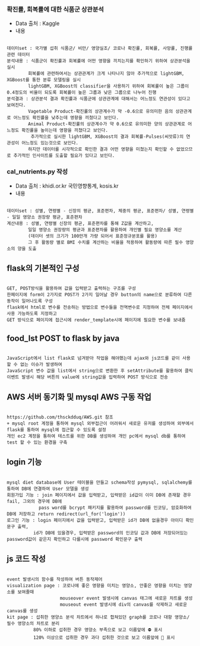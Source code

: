 ### 확진률, 회복률에 대한 식품군 상관분석
- Data 출처 : Kaggle
- 내용
<pre><code>
데이터set : 국가별 섭취 식품군/ 비만/ 영양실조/ 코로나 확진률, 회복률, 사망률, 진행률 관련 데이터
분석내용 : 식품군이 확진률과 회복률에 어떤 영향을 끼치는지를 확인하기 위하여 상관분석을 실시
        회복률에 관련하여서는 상관관계가 크게 나타나지 않아 추가적으로 lightGBM, XGBoost를 통한 분류 모델링을 실시
        lightGBM, XGBoost의 classifier을 사용하기 위하여 회복률이 높은 그룹이 0.4정도의 비율이 되도록 회복률이 높은 그룹과 낮은 그룹으로 나누어 진행
분석결과 : 상관분석 결과 확진률과 식품군에 상관관계에 대해서는 어느정도 연관성이 있다고 보여진다.
        Vagetable Product-확진률의 상관계수가 약 -0.6으로 유의미한 음의 상관관계로 어느정도 확진률을 낮추는데 영향을 끼쳤다고 보인다.
        Animal Product-확진률의 상관계수가 약 0.6으로 유의미한 양의 상관관계로 어느정도 확진률을 높이는데 영향을 끼쳤다고 보인다.
         추가적으로 실시한 lightGBM, XGBoost의 결과 회복률-Pulses(씨앗류)의 연관성이 어느정도 있는것으로 보인다.
        하지만 데이터를 시각적으로 확인한 결과 어떤 영향을 미쳤는지 확인할 수 없었으므로 추가적인 인사이트를 도출할 필요가 있다고 보인다.
</code></pre>

### cal_nutrients.py 작성
- Data 출처 : khidi.or.kr 국민영향통계, kosis.kr
- 내용
<pre><code>
데이터set : 성별, 연령별 - 신장의 평균, 표준편차, 체중의 평균, 표준편차/ 성별, 연령별 - 일일 영양소 권장량 평균, 표준편차
계산내용 : 성별, 연령별 신장의 평균, 표준편차를 통해 Z값을 계산하고,
        일일 영양소 권장량의 평균과 표준편차를 활용하여 개인별 필요 영양소를 계산
        (데이터 셋의 크기가 100만개 가량 되어서 표준정규분포를 활용)
        그 후 활동량 별로 BMI 수치를 계산하는 비율을 적용하여 활동량에 따른 필수 영양소의 양을 도출
</code></pre>

## flask의 기본적인 구성
<pre><code>
GET, POST방식을 활용하여 값을 입력받고 출력하는 구조를 구성
한페이지에 form이 2가지로 POST가 2가지 일어날 경우 button의 name으로 분류하여 다른 동작이 일어나도록 구성
flask에서 html로 변수를 전송하는 방법으로 변수들을 전역변수로 지정하여 전체 페이지에서 사용 가능하도록 지정하고
GET 방식으로 페이지에 접근시에 render_template시에 페이지에 필요한 변수를 보내줌
</code></pre>

## food_lst POST to flask by java
<pre><code>
JavaScript에서 list flask로 넘겨받아 작업을 해야했는데 ajax와 js코드를 같이 사용할 수 없는 이슈가 발생하여
JavaScript 변수 값을 list에서 string으로 변환한 후 setAttribute를 활용하여 클릭 이벤트 발생시 해당 버튼의 value에 string값을 입력하여 POST 방식으로 전송
</code></pre>

## AWS 서버 동기화 및 mysql AWS 구동 작업
<pre><code>
https://github.com/thsckdduq/AWS.git 참조
+ mysql root 계정을 통하여 mysql 외부접근이 어려워서 새로운 유저를 생성하여 외부에서 flask를 통하여 mysql에 접근할 수 있도록 설정
개인 ec2 계정을 통하여 테스트를 위한 DB를 생성하여 개인 pc에서 mysql db를 통하여 test 할 수 있는 환경을 구축
</code></pre>

## login 기능
<pre><code>
mysql diet database에 User 테이블을 만들고 schema작성 pymysql, sqlalchemy를 통하여 DB에 연결하여 User 모델을 생성
회원가입 기능 : join 페이지에서 값을 입력받고, 입력받은 id값이 이미 DB에 존재할 경우 fail, 그외의 경우에 DB에
            pass word를 bcrypt 패키지를 활용하여 password를 인코딩, 암호화하여 DB에 저장하고 return redirect(url_for('login'))
로그인 기능 : login 페이지에서 값을 입력받고, 입력받은 id가 DB에 없을경우 아이디 확인문구 출력,
          id가 DB에 있을경우, 입력받은 password의 인코딩 값과 DB에 저장되어있는 password값이 같은지 확인하고 다를시에 password 확인문구 출력
</code></pre>

## js 코드 작성
<pre><code>
event 발생시의 함수를 작성하여 버튼 동작제어
visualization page : 코로나에 좋은 영향을 미치는 영양소, 안좋은 영향을 미치는 영양소를 보여줄때
                    mouseover event 발생시에 canvas 태그에 새로운 차트를 생성
                    mouseout event 발생시에 div의 canvas를 삭제하고 새로운 canvas를 생성
kit page : 섭취한 영양소 분석 차트에서 하나로 합쳐있던 graph를 코로나 대항 영양소/ 필수 영양소의 차트로 분리
          80% 이하로 섭취한 경우 영양소 부족으로 보고 이름앞에 ⛔️ 표시
          120% 이상으로 섭취한 경우 과다 섭취한 것으로 보고 이름앞에 🚨 표시
</code></pre>